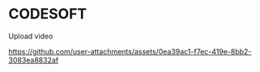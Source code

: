 # CODESOFT

Upload video

https://github.com/user-attachments/assets/0ea39ac1-f7ec-419e-8bb2-3083ea8832af
